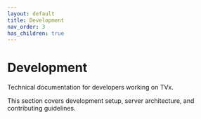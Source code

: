 ```yaml
---
layout: default
title: Development
nav_order: 3
has_children: true
---
```


# Development

Technical documentation for developers working on TVx.

This section covers development setup, server architecture, and contributing guidelines.
